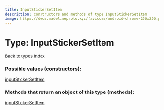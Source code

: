 ```yaml
---
title: InputStickerSetItem
description: constructors and methods of type InputStickerSetItem
image: https://docs.madelineproto.xyz/favicons/android-chrome-256x256.png
---
```

# Type: InputStickerSetItem
[Back to types index](index.md)



### Possible values (constructors):

[inputStickerSetItem](../constructors/inputStickerSetItem.md)  



### Methods that return an object of this type (methods):



[inputStickerSetItem](../constructors/inputStickerSetItem.md)  

